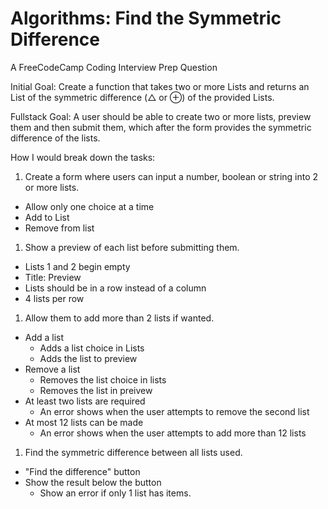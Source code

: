 # Algorithms: Find the Symmetric Difference

A FreeCodeCamp Coding Interview Prep Question

Initial Goal: Create a function that takes two or more Lists and returns an List of the symmetric difference (△ or ⊕) of the provided Lists.

Fullstack Goal: A user should be able to create two or more lists, preview them and then submit them, which after the form provides the symmetric difference of the lists.

How I would break down the tasks:

1. Create a form where users can input a number, boolean or string into 2 or more lists.

- Allow only one choice at a time
- Add to List
- Remove from list

1. Show a preview of each list before submitting them.

- Lists 1 and 2 begin empty
- Title: Preview
- Lists should be in a row instead of a column
- 4 lists per row

1. Allow them to add more than 2 lists if wanted.

- Add a list
  - Adds a list choice in Lists
  - Adds the list to preview
- Remove a list
  - Removes the list choice in lists
  - Removes the list in preivew
- At least two lists are required
  - An error shows when the user attempts to remove the second list
- At most 12 lists can be made
  - An error shows when the user attempts to add more than 12 lists

1. Find the symmetric difference between all lists used.

- "Find the difference" button
- Show the result below the button
  - Show an error if only 1 list has items.
